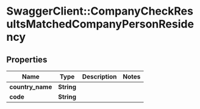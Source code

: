 # SwaggerClient::CompanyCheckResultsMatchedCompanyPersonResidency

## Properties
Name | Type | Description | Notes
------------ | ------------- | ------------- | -------------
**country_name** | **String** |  | 
**code** | **String** |  | 


